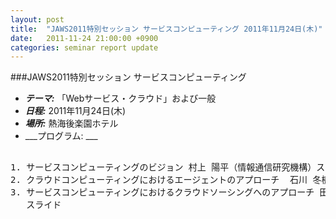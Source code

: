 ```yaml
---
layout: post
title:  "JAWS2011特別セッション サービスコンピューティング 2011年11月24日(木)"
date:   2011-11-24 21:00:00 +0900
categories: seminar report update
---
```


###JAWS2011特別セッション サービスコンピューティング
- ___テーマ:___ 「Webサービス・クラウド」および一般
- ___日程:___ 2011年11月24日(木)
- ___場所:___ 熱海後楽園ホテル
- ___プログラム: ___

<pre>

1. サービスコンピューティングのビジョン 村上 陽平（情報通信研究機構）スライド
2. クラウドコンピューティングにおけるエージェントのアプローチ  石川 冬樹（国立情報学研究所）スライド
3. サービスコンピューティングにおけるクラウドソーシングへのアプローチ 田仲 正弘（情報通信研究機構）
   スライド
</pre>

